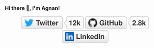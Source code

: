 ### Hi there 👋, I'm Agnan!

<p align="center">
	<a href="https://twitter.com/agnanph"><img src="imgs/twitter.svg" alt="Twitter"></a>
	<a href="https://github.com/agnanp"><img src="imgs/github.svg" alt="GitHub"></a>
	<a href="https://www.linkedin.com/in/agnanp/"><img src="imgs/linkedin.svg" alt="LinkedIn"></a>
</p>
